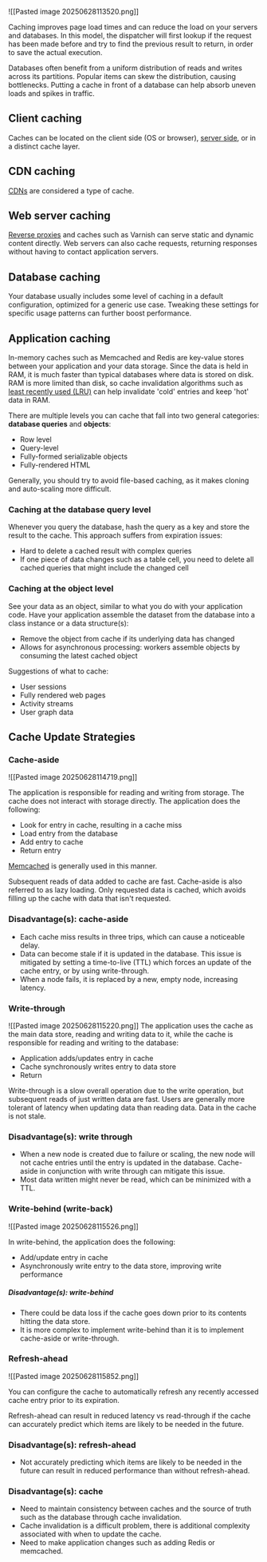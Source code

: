![[Pasted image 20250628113520.png]]

Caching improves page load times and can reduce the load on your servers and databases. In this model, the dispatcher will first lookup if the request has been made before and try to find the previous result to return, in order to save the actual execution.

Databases often benefit from a uniform distribution of reads and writes across its partitions. Popular items can skew the distribution, causing bottlenecks. Putting a cache in front of a database can help absorb uneven loads and spikes in traffic.
## Client caching
Caches can be located on the client side (OS or browser), [server side](reverse_proxy.md), or in a distinct cache layer.
## CDN caching
[CDNs](cdn.md) are considered a type of cache.
## Web server caching
[Reverse proxies](reverse_proxy.md) and caches such as Varnish can serve static and dynamic content directly. Web servers can also cache requests, returning responses without having to contact application servers.
## Database caching
Your database usually includes some level of caching in a default configuration, optimized for a generic use case. Tweaking these settings for specific usage patterns can further boost performance.
## Application caching
In-memory caches such as Memcached and Redis are key-value stores between your application and your data storage. Since the data is held in RAM, it is much faster than typical databases where data is stored on disk. RAM is more limited than disk, so cache invalidation algorithms such as [least recently used (LRU)](https://en.wikipedia.org/wiki/Cache_replacement_policies#Least_recently_used_\(LRU\)) can help invalidate 'cold' entries and keep 'hot' data in RAM.

There are multiple levels you can cache that fall into two general categories: **database queries** and **objects**:
- Row level
- Query-level
- Fully-formed serializable objects
- Fully-rendered HTML

Generally, you should try to avoid file-based caching, as it makes cloning and auto-scaling more difficult.
### Caching at the database query level
Whenever you query the database, hash the query as a key and store the result to the cache. This approach suffers from expiration issues:
- Hard to delete a cached result with complex queries
- If one piece of data changes such as a table cell, you need to delete all cached queries that might include the changed cell
### Caching at the object level
See your data as an object, similar to what you do with your application code. Have your application assemble the dataset from the database into a class instance or a data structure(s):
- Remove the object from cache if its underlying data has changed
- Allows for asynchronous processing: workers assemble objects by consuming the latest cached object

Suggestions of what to cache:
- User sessions
- Fully rendered web pages
- Activity streams
- User graph data
## Cache Update Strategies
### Cache-aside
![[Pasted image 20250628114719.png]]

The application is responsible for reading and writing from storage. The cache does not interact with storage directly. The application does the following:
- Look for entry in cache, resulting in a cache miss
- Load entry from the database
- Add entry to cache
- Return entry

[Memcached](https://memcached.org/) is generally used in this manner.

Subsequent reads of data added to cache are fast. Cache-aside is also referred to as lazy loading. Only requested data is cached, which avoids filling up the cache with data that isn't requested.
### Disadvantage(s): cache-aside
- Each cache miss results in three trips, which can cause a noticeable delay.
- Data can become stale if it is updated in the database. This issue is mitigated by setting a time-to-live (TTL) which forces an update of the cache entry, or by using write-through.
- When a node fails, it is replaced by a new, empty node, increasing latency.
### Write-through
![[Pasted image 20250628115220.png]]
The application uses the cache as the main data store, reading and writing data to it, while the cache is responsible for reading and writing to the database:
- Application adds/updates entry in cache
- Cache synchronously writes entry to data store
- Return

Write-through is a slow overall operation due to the write operation, but subsequent reads of just written data are fast. Users are generally more tolerant of latency when updating data than reading data. Data in the cache is not stale.
### Disadvantage(s): write through
- When a new node is created due to failure or scaling, the new node will not cache entries until the entry is updated in the database. Cache-aside in conjunction with write through can mitigate this issue.
- Most data written might never be read, which can be minimized with a TTL.
### Write-behind (write-back)
![[Pasted image 20250628115526.png]]

In write-behind, the application does the following:
- Add/update entry in cache
- Asynchronously write entry to the data store, improving write performance
##### Disadvantage(s): write-behind
- There could be data loss if the cache goes down prior to its contents hitting the data store.
- It is more complex to implement write-behind than it is to implement cache-aside or write-through.
### Refresh-ahead
![[Pasted image 20250628115852.png]]

You can configure the cache to automatically refresh any recently accessed cache entry prior to its expiration.

Refresh-ahead can result in reduced latency vs read-through if the cache can accurately predict which items are likely to be needed in the future.
### Disadvantage(s): refresh-ahead
- Not accurately predicting which items are likely to be needed in the future can result in reduced performance than without refresh-ahead.
### Disadvantage(s): cache
- Need to maintain consistency between caches and the source of truth such as the database through cache invalidation.
- Cache invalidation is a difficult problem, there is additional complexity associated with when to update the cache.
- Need to make application changes such as adding Redis or memcached.